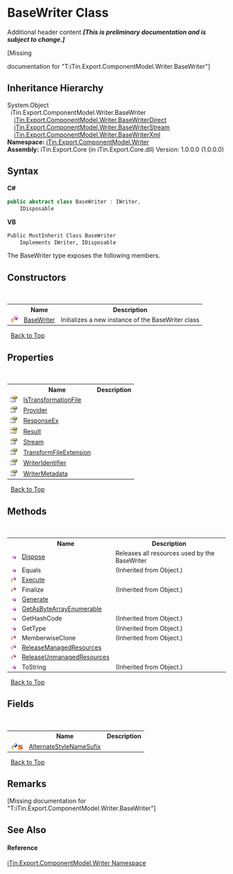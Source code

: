 # BaseWriter Class
Additional header content _**\[This is preliminary documentation and is subject to change.\]**_

\[Missing <summary> documentation for "T:iTin.Export.ComponentModel.Writer.BaseWriter"\]


## Inheritance Hierarchy
System.Object<br />&nbsp;&nbsp;iTin.Export.ComponentModel.Writer.BaseWriter<br />&nbsp;&nbsp;&nbsp;&nbsp;<a href="719e7011-f7c4-1416-d878-ef7a603e3033">iTin.Export.ComponentModel.Writer.BaseWriterDirect</a><br />&nbsp;&nbsp;&nbsp;&nbsp;<a href="7877f812-2506-e8a8-e26d-24e78abfbfc3">iTin.Export.ComponentModel.Writer.BaseWriterStream</a><br />&nbsp;&nbsp;&nbsp;&nbsp;<a href="d550616a-d900-c3de-e2c8-928fba6d9590">iTin.Export.ComponentModel.Writer.BaseWriterXml</a><br />
**Namespace:**&nbsp;<a href="37973b78-6b66-1218-9d7d-14680ab2aeda">iTin.Export.ComponentModel.Writer</a><br />**Assembly:**&nbsp;iTin.Export.Core (in iTin.Export.Core.dll) Version: 1.0.0.0 (1.0.0.0)

## Syntax

**C#**<br />
``` C#
public abstract class BaseWriter : IWriter, 
	IDisposable
```

**VB**<br />
``` VB
Public MustInherit Class BaseWriter
	Implements IWriter, IDisposable
```

The BaseWriter type exposes the following members.


## Constructors
&nbsp;<table><tr><th></th><th>Name</th><th>Description</th></tr><tr><td>![Protected method](media/protmethod.gif "Protected method")</td><td><a href="7a1dea4f-5de6-c115-af46-4c217e325f40">BaseWriter</a></td><td>
Initializes a new instance of the BaseWriter class</td></tr></table>&nbsp;
<a href="#basewriter-class">Back to Top</a>

## Properties
&nbsp;<table><tr><th></th><th>Name</th><th>Description</th></tr><tr><td>![Public property](media/pubproperty.gif "Public property")</td><td><a href="b7fa887f-6c86-ed9e-6ce3-95bd082f335b">IsTransformationFile</a></td><td /></tr><tr><td>![Public property](media/pubproperty.gif "Public property")</td><td><a href="a02e14e5-00bb-0dea-119d-6a84389b4ea1">Provider</a></td><td /></tr><tr><td>![Public property](media/pubproperty.gif "Public property")</td><td><a href="3716c8ee-9eeb-60f0-5bc1-91f9a38e2c54">ResponseEx</a></td><td /></tr><tr><td>![Protected property](media/protproperty.gif "Protected property")</td><td><a href="0fc53e92-16d0-f0e7-0ee7-e95afd420851">Result</a></td><td /></tr><tr><td>![Public property](media/pubproperty.gif "Public property")</td><td><a href="3736b914-d749-889f-924d-b3af1d5f3c2b">Stream</a></td><td /></tr><tr><td>![Public property](media/pubproperty.gif "Public property")</td><td><a href="2fccbd7f-29b6-35c7-f159-6393c905776e">TransformFileExtension</a></td><td /></tr><tr><td>![Public property](media/pubproperty.gif "Public property")</td><td><a href="ad6c05e1-b8bd-e9eb-d35a-ec5f3e7e40c5">WriterIdentifier</a></td><td /></tr><tr><td>![Public property](media/pubproperty.gif "Public property")</td><td><a href="004959be-3214-7da2-0201-047af5effaa4">WriterMetadata</a></td><td /></tr></table>&nbsp;
<a href="#basewriter-class">Back to Top</a>

## Methods
&nbsp;<table><tr><th></th><th>Name</th><th>Description</th></tr><tr><td>![Public method](media/pubmethod.gif "Public method")</td><td><a href="1e76684f-5717-a066-4cfb-e573aa9b6ac8">Dispose</a></td><td>
Releases all resources used by the BaseWriter</td></tr><tr><td>![Public method](media/pubmethod.gif "Public method")</td><td>Equals</td><td> (Inherited from Object.)</td></tr><tr><td>![Protected method](media/protmethod.gif "Protected method")</td><td><a href="7bb6d7e2-09f3-64e3-a5b6-29637c69b4ed">Execute</a></td><td /></tr><tr><td>![Protected method](media/protmethod.gif "Protected method")</td><td>Finalize</td><td> (Inherited from Object.)</td></tr><tr><td>![Public method](media/pubmethod.gif "Public method")</td><td><a href="d6d450c2-920f-914b-e443-d6deda43bffd">Generate</a></td><td /></tr><tr><td>![Public method](media/pubmethod.gif "Public method")</td><td><a href="f30fd86c-9060-b729-f401-daaff3b29fba">GetAsByteArrayEnumerable</a></td><td /></tr><tr><td>![Public method](media/pubmethod.gif "Public method")</td><td>GetHashCode</td><td> (Inherited from Object.)</td></tr><tr><td>![Public method](media/pubmethod.gif "Public method")</td><td>GetType</td><td> (Inherited from Object.)</td></tr><tr><td>![Protected method](media/protmethod.gif "Protected method")</td><td>MemberwiseClone</td><td> (Inherited from Object.)</td></tr><tr><td>![Protected method](media/protmethod.gif "Protected method")</td><td><a href="2e9b486a-91aa-1b83-a89d-008a209a391d">ReleaseManagedResources</a></td><td /></tr><tr><td>![Protected method](media/protmethod.gif "Protected method")</td><td><a href="0d2638c9-7c76-977e-5e8f-f90443b864b9">ReleaseUnmanagedResources</a></td><td /></tr><tr><td>![Public method](media/pubmethod.gif "Public method")</td><td>ToString</td><td> (Inherited from Object.)</td></tr></table>&nbsp;
<a href="#basewriter-class">Back to Top</a>

## Fields
&nbsp;<table><tr><th></th><th>Name</th><th>Description</th></tr><tr><td>![Protected field](media/protfield.gif "Protected field")![Static member](media/static.gif "Static member")</td><td><a href="7a505e61-49c7-a1d3-b269-f44c18ce322d">AlternateStyleNameSufix</a></td><td /></tr></table>&nbsp;
<a href="#basewriter-class">Back to Top</a>

## Remarks
\[Missing <remarks> documentation for "T:iTin.Export.ComponentModel.Writer.BaseWriter"\]

## See Also


#### Reference
<a href="37973b78-6b66-1218-9d7d-14680ab2aeda">iTin.Export.ComponentModel.Writer Namespace</a><br />